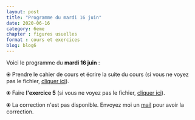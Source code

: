 ```yaml
---
layout: post
title: "Programme du mardi 16 juin"
date: 2020-06-16
category: 6eme
chapter : figures usuelles
format : cours et exercices
blog: blog6
---
```


Voici le programme du <b>mardi 16 juin</b> :

⦿ Prendre le cahier de cours et écrire la suite du cours (si vous ne voyez pas le fichier, <a href="/cours/6eme/6eme_chapitre_9_Figures usuelles_4.pdf">cliquer ici</a>).

<object data="/cours/6eme/6eme_chapitre_9_Figures usuelles_4.pdf" width="100%" height="500" type='application/pdf'></object>

⦿ Faire <strong>l'exercice 5</strong> (si vous ne voyez pas le fichier, <a href="/exercices/6eme/6eme_exercices_mardi_16_juin_2020.pdf">cliquer ici</a>).

<object data="/exercices/6eme/6eme_exercices_mardi_16_juin_2020.pdf" width="100%" height="500" type='application/pdf'></object>

⦿ La correction n'est pas disponible. Envoyez moi un <a href="mailto:benjamindang2015@gmail.com">mail</a> pour avoir la correction.
